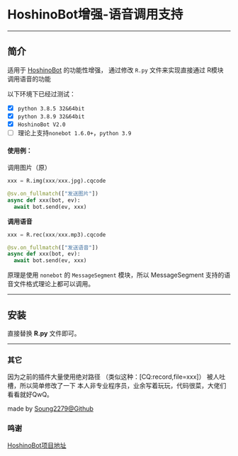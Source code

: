 # HoshinoBot增强-语音调用支持

*****

## 简介

适用于 [HoshinoBot](https://github.com/Ice-Cirno/HoshinoBot) 的功能性增强，
通过修改 ``R.py`` 文件来实现直接通过 R模块 调用语音的功能

以下环境下已经过测试：
- [x] ``python 3.8.5 32&64bit``
- [x] ``python 3.8.9 32&64bit``
- [x] ``HoshinoBot V2.0``
- [ ] 理论上支持``nonebot 1.6.0+``，``python 3.9``

#### 使用例：

调用图片（原）
```python
xxx = R.img(xxx/xxx.jpg).cqcode

@sv.on_fullmatch(["发送图片"])
async def xxx(bot, ev):
  await bot.send(ev, xxx)
```

**调用语音**
```python
xxx = R.rec(xxx/xxx.mp3).cqcode

@sv.on_fullmatch(["发送语音"])
async def xxx(bot, ev):
  await bot.send(ev, xxx)
```

原理是使用 ``nonebot`` 的 ``MessageSegment`` 模块，所以 MessageSegment 支持的语音文件格式理论上都可以调用。

*****

## 安装

直接替换 **R.py** 文件即可。

*****

### 其它

因为之前的插件大量使用绝对路径 （类似这种：[CQ:record,file=xxx]） 被人吐槽，所以简单修改了一下
本人非专业程序员，业余写着玩玩，代码很菜，大佬们看看就好QwQ。

made by [Soung2279@Github](https://github.com/Soung2279/)

### 鸣谢

[HoshinoBot项目地址](https://github.com/Ice-Cirno/HoshinoBot)
